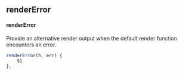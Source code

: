 ## renderError
#### renderError
Provide an alternative render output when the default render function encounters an error.
```javascript
renderError(h, err) {
	$1
},
```
